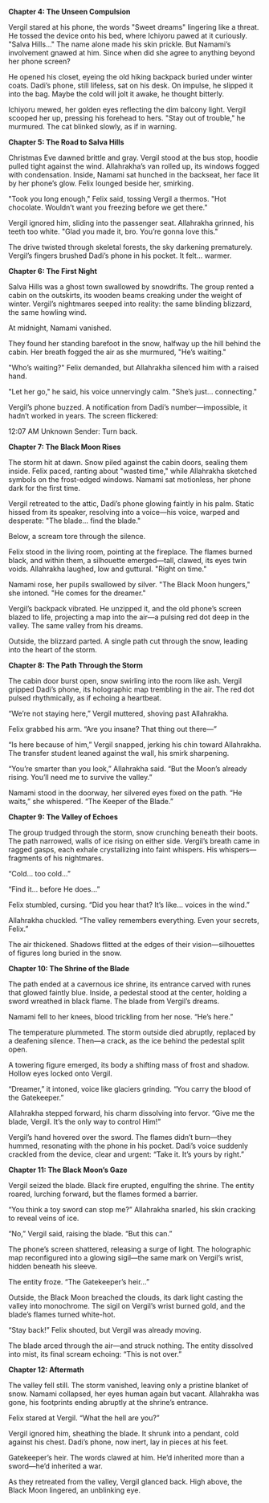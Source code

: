 **Chapter 4: The Unseen Compulsion**

Vergil stared at his phone, the words "Sweet dreams" lingering like a threat. He tossed the device onto his bed, where Ichiyoru pawed at it curiously. "Salva Hills…" The name alone made his skin prickle. But Namami’s involvement gnawed at him. Since when did she agree to anything beyond her phone screen?

He opened his closet, eyeing the old hiking backpack buried under winter coats. Dadi’s phone, still lifeless, sat on his desk. On impulse, he slipped it into the bag. Maybe the cold will jolt it awake, he thought bitterly.

Ichiyoru mewed, her golden eyes reflecting the dim balcony light. Vergil scooped her up, pressing his forehead to hers. "Stay out of trouble," he murmured. The cat blinked slowly, as if in warning.

**Chapter 5: The Road to Salva Hills**

Christmas Eve dawned brittle and gray. Vergil stood at the bus stop, hoodie pulled tight against the wind. Allahrakha’s van rolled up, its windows fogged with condensation. Inside, Namami sat hunched in the backseat, her face lit by her phone’s glow. Felix lounged beside her, smirking.

"Took you long enough," Felix said, tossing Vergil a thermos. "Hot chocolate. Wouldn’t want you freezing before we get there."

Vergil ignored him, sliding into the passenger seat. Allahrakha grinned, his teeth too white. "Glad you made it, bro. You’re gonna love this."

The drive twisted through skeletal forests, the sky darkening prematurely. Vergil’s fingers brushed Dadi’s phone in his pocket. It felt… warmer.

**Chapter 6: The First Night**

Salva Hills was a ghost town swallowed by snowdrifts. The group rented a cabin on the outskirts, its wooden beams creaking under the weight of winter. Vergil’s nightmares seeped into reality: the same blinding blizzard, the same howling wind.

At midnight, Namami vanished.

They found her standing barefoot in the snow, halfway up the hill behind the cabin. Her breath fogged the air as she murmured, "He’s waiting."

"Who’s waiting?" Felix demanded, but Allahrakha silenced him with a raised hand.

"Let her go," he said, his voice unnervingly calm. "She’s just… connecting."

Vergil’s phone buzzed. A notification from Dadi’s number—impossible, it hadn’t worked in years. The screen flickered:

12:07 AM
Unknown Sender: Turn back.

**Chapter 7: The Black Moon Rises**

The storm hit at dawn. Snow piled against the cabin doors, sealing them inside. Felix paced, ranting about "wasted time," while Allahrakha sketched symbols on the frost-edged windows. Namami sat motionless, her phone dark for the first time.

Vergil retreated to the attic, Dadi’s phone glowing faintly in his palm. Static hissed from its speaker, resolving into a voice—his voice, warped and desperate: "The blade… find the blade."

Below, a scream tore through the silence.

Felix stood in the living room, pointing at the fireplace. The flames burned black, and within them, a silhouette emerged—tall, clawed, its eyes twin voids. Allahrakha laughed, low and guttural. "Right on time."

Namami rose, her pupils swallowed by silver. "The Black Moon hungers," she intoned. "He comes for the dreamer."

Vergil’s backpack vibrated. He unzipped it, and the old phone’s screen blazed to life, projecting a map into the air—a pulsing red dot deep in the valley. The same valley from his dreams.

Outside, the blizzard parted. A single path cut through the snow, leading into the heart of the storm.

**Chapter 8: The Path Through the Storm**

The cabin door burst open, snow swirling into the room like ash. Vergil gripped Dadi’s phone, its holographic map trembling in the air. The red dot pulsed rhythmically, as if echoing a heartbeat.

“We’re not staying here,” Vergil muttered, shoving past Allahrakha.

Felix grabbed his arm. “Are you insane? That thing out there—”

“Is here because of him,” Vergil snapped, jerking his chin toward Allahrakha. The transfer student leaned against the wall, his smirk sharpening.

“You’re smarter than you look,” Allahrakha said. “But the Moon’s already rising. You’ll need me to survive the valley.”

Namami stood in the doorway, her silvered eyes fixed on the path. “He waits,” she whispered. “The Keeper of the Blade.”

**Chapter 9: The Valley of Echoes**

The group trudged through the storm, snow crunching beneath their boots. The path narrowed, walls of ice rising on either side. Vergil’s breath came in ragged gasps, each exhale crystallizing into faint whispers. His whispers—fragments of his nightmares.

“Cold… too cold…”

“Find it… before He does…”

Felix stumbled, cursing. “Did you hear that? It’s like… voices in the wind.”

Allahrakha chuckled. “The valley remembers everything. Even your secrets, Felix.”

The air thickened. Shadows flitted at the edges of their vision—silhouettes of figures long buried in the snow.

**Chapter 10: The Shrine of the Blade**

The path ended at a cavernous ice shrine, its entrance carved with runes that glowed faintly blue. Inside, a pedestal stood at the center, holding a sword wreathed in black flame. The blade from Vergil’s dreams.

Namami fell to her knees, blood trickling from her nose. “He’s here.”

The temperature plummeted. The storm outside died abruptly, replaced by a deafening silence. Then—a crack, as the ice behind the pedestal split open.

A towering figure emerged, its body a shifting mass of frost and shadow. Hollow eyes locked onto Vergil.

“Dreamer,” it intoned, voice like glaciers grinding. “You carry the blood of the Gatekeeper.”

Allahrakha stepped forward, his charm dissolving into fervor. “Give me the blade, Vergil. It’s the only way to control Him!”

Vergil’s hand hovered over the sword. The flames didn’t burn—they hummed, resonating with the phone in his pocket. Dadi’s voice suddenly crackled from the device, clear and urgent: “Take it. It’s yours by right.”

**Chapter 11: The Black Moon’s Gaze**

Vergil seized the blade. Black fire erupted, engulfing the shrine. The entity roared, lurching forward, but the flames formed a barrier.

“You think a toy sword can stop me?” Allahrakha snarled, his skin cracking to reveal veins of ice.

“No,” Vergil said, raising the blade. “But this can.”

The phone’s screen shattered, releasing a surge of light. The holographic map reconfigured into a glowing sigil—the same mark on Vergil’s wrist, hidden beneath his sleeve.

The entity froze. “The Gatekeeper’s heir…”

Outside, the Black Moon breached the clouds, its dark light casting the valley into monochrome. The sigil on Vergil’s wrist burned gold, and the blade’s flames turned white-hot.

“Stay back!” Felix shouted, but Vergil was already moving.

The blade arced through the air—and struck nothing. The entity dissolved into mist, its final scream echoing: “This is not over.”

**Chapter 12: Aftermath**

The valley fell still. The storm vanished, leaving only a pristine blanket of snow. Namami collapsed, her eyes human again but vacant. Allahrakha was gone, his footprints ending abruptly at the shrine’s entrance.

Felix stared at Vergil. “What the hell are you?”

Vergil ignored him, sheathing the blade. It shrunk into a pendant, cold against his chest. Dadi’s phone, now inert, lay in pieces at his feet.

Gatekeeper’s heir. The words clawed at him. He’d inherited more than a sword—he’d inherited a war.

As they retreated from the valley, Vergil glanced back. High above, the Black Moon lingered, an unblinking eye.
